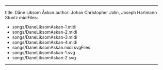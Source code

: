 ---

title: Dåne Liksom Åskan
author: Johan Christopher Jolin, Joseph Hartmann Stuntz
midiFiles:
  - songs/DaneLiksomAskan-1.midi
  - songs/DaneLiksomAskan-2.midi
  - songs/DaneLiksomAskan-3.midi
  - songs/DaneLiksomAskan-4.midi
  - songs/DaneLiksomAskan.midi
svgFiles:
  - songs/DaneLiksomAskan-1.svg
  - songs/DaneLiksomAskan-2.svg
---